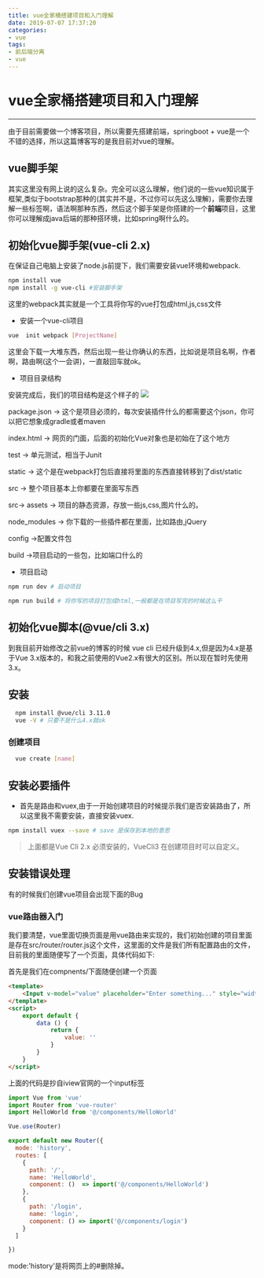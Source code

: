 ```yaml
---
title: vue全家桶搭建项目和入门理解
date: 2019-07-07 17:37:20
categories:
- vue
tags:
- 前后端分离
- vue
---
```


# vue全家桶搭建项目和入门理解
------------
由于目前需要做一个博客项目，所以需要先搭建前端，springboot + vue是一个不错的选择，所以这篇博客写的是我目前对vue的理解。

## vue脚手架
其实这里没有网上说的这么复杂。完全可以这么理解，他们说的一些vue知识属于框架,类似于bootstrap那种的(其实并不是，不过你可以先这么理解)，需要你去理解一些标签啊，语法啊那种东西，然后这个脚手架是你搭建的一个**前端**项目，这里你可以理解成java后端的那种搭环境，比如spring啊什么的。
## 初始化vue脚手架(vue-cli 2.x)
在保证自己电脑上安装了node.js前提下，我们需要安装vue环境和webpack.

```bash
npm install vue
npm install -g vue-cli #安装脚手架
```

这里的webpack其实就是一个工具将你写的vue打包成html,js,css文件

* 安装一个vue-cli项目
```bash
vue  init webpack [ProjectName]
```
这里会下载一大堆东西，然后出现一些让你确认的东西，比如说是项目名啊，作者啊，路由啊(这个一会讲)，一直敲回车就ok。


* 项目目录结构

安装完成后，我们的项目结构是这个样子的
![](https://s2.ax1x.com/2019/07/07/ZBb8zt.png)

package.json -> 这个是项目必须的，每次安装插件什么的都需要这个json，你可以把它想象成gradle或者maven

index.html -> 网页的门面，后面的初始化Vue对象也是初始在了这个地方

test -> 单元测试，相当于Junit

static -> 这个是在webpack打包后直接将里面的东西直接转移到了dist/static

src -> 整个项目基本上你都要在里面写东西

src-> assets -> 项目的静态资源，存放一些js,css,图片什么的。

node_modules -> 你下载的一些插件都在里面，比如路由,jQuery

config ->配置文件包

build ->项目启动的一些包，比如端口什么的

* 项目启动

```bash
npm run dev # 启动项目

npm run build # 将你写的项目打包成html,一般都是在项目写完的时候这么干

```

## 初始化vue脚本(@vue/cli 3.x)
 到我目前开始修改之前vue的博客的时候 vue cli 已经升级到4.x,但是因为4.x是基于Vue 3.x版本的，和我之前使用的Vue2.x有很大的区别。所以现在暂时先使用3.x。

## 安装

  ```bash
    npm install @vue/cli 3.11.0
    vue -V # 只要不是什么4.x就ok
  ```
### 创建项目

  ```bash
    vue create [name]
  ```  
## 安装必要插件

* 首先是路由和vuex,由于一开始创建项目的时候提示我们是否安装路由了，所以这里我不需要安装，直接安装vuex.

```bash
npm install vuex --save # save 是保存到本地的意思
```

> 上面都是Vue Cli 2.x 必须安装的，VueCli3 在创建项目时可以自定义。

## 安装错误处理

有的时候我们创建vue项目会出现下面的Bug



### vue路由器入门

我们要清楚，vue里面切换页面是用vue路由来实现的，我们初始创建的项目里面是存在src/router/router.js这个文件，这里面的文件是我们所有配置路由的文件，目前我的里面随便写了一个页面，具体代码如下:

首先是我们在compnents/下面随便创建一个页面

```html
<template>
    <Input v-model="value" placeholder="Enter something..." style="width: 300px" />
</template>
<script>
    export default {
        data () {
            return {
                value: ''
            }
        }
    }
</script>

```

上面的代码是抄自iview官网的一个input标签



```javascript
import Vue from 'vue'
import Router from 'vue-router'
import HelloWorld from '@/components/HelloWorld'

Vue.use(Router)

export default new Router({
  mode: 'history',
  routes: [
    {
      path: '/',
      name: 'HelloWorld',
      component: ()  => import('@/components/HelloWorld')
    },
    {
      path: '/login',
      name: 'login',
      component: () => import('@/components/login')
    }
  ]

})

```


mode:'history'是将网页上的#删除掉。

